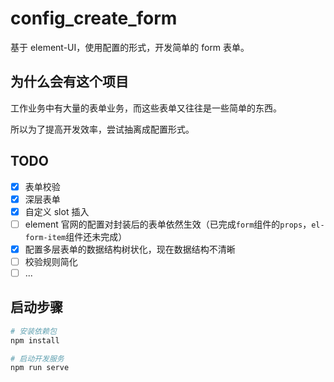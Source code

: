 # config_create_form

基于 element-UI，使用配置的形式，开发简单的 form 表单。

## 为什么会有这个项目

工作业务中有大量的表单业务，而这些表单又往往是一些简单的东西。

所以为了提高开发效率，尝试抽离成配置形式。

## TODO

- [x] 表单校验
- [x] 深层表单
- [x] 自定义 slot 插入
- [ ] element 官网的配置对封装后的表单依然生效（已完成`form`组件的`props`，`el-form-item`组件还未完成）
- [x] 配置多层表单的数据结构树状化，现在数据结构不清晰
- [ ] 校验规则简化
- [ ] ...

## 启动步骤

```bash
# 安装依赖包
npm install

# 启动开发服务
npm run serve
```
